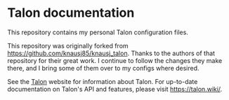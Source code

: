# Talon documentation
This repository contains my personal Talon configuration files.

This repository was originally forked from https://github.com/knausj85/knausj_talon. Thanks to the authors of that repository for their great work. I continue to follow the changes they make there, and I bring some of them over to my configs where desired. 

See the [Talon](https://talonvoice.com/) website for information about Talon.
For up-to-date documentation on Talon's API and features, please visit https://talon.wiki/. 
